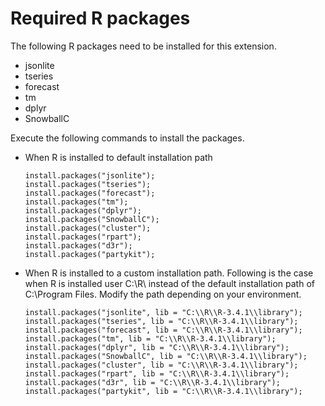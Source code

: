 # Required R packages
The following R packages need to be installed for this extension.

 * jsonlite
 * tseries
 * forecast
 * tm
 * dplyr
 * SnowballC

Execute the following commands to install the packages.

* When R is installed to default installation path

      install.packages("jsonlite");
      install.packages("tseries");
      install.packages("forecast");
      install.packages("tm");
      install.packages("dplyr");
      install.packages("SnowballC");
      install.packages("cluster");
      install.packages("rpart");
      install.packages("d3r");
      install.packages("partykit");

* When R is installed to a custom installation path. Following is the case when R is installed user C:\R\ instead of the default installation path of C:\Program Files\. Modify the path depending on your environment.

      install.packages("jsonlite", lib = "C:\\R\\R-3.4.1\\library");
      install.packages("tseries", lib = "C:\\R\\R-3.4.1\\library");
      install.packages("forecast", lib = "C:\\R\\R-3.4.1\\library");
      install.packages("tm", lib = "C:\\R\\R-3.4.1\\library");
      install.packages("dplyr", lib = "C:\\R\\R-3.4.1\\library");
      install.packages("SnowballC", lib = "C:\\R\\R-3.4.1\\library");
      install.packages("cluster", lib = "C:\\R\\R-3.4.1\\library");
      install.packages("rpart", lib = "C:\\R\\R-3.4.1\\library");
      install.packages("d3r", lib = "C:\\R\\R-3.4.1\\library");
      install.packages("partykit", lib = "C:\\R\\R-3.4.1\\library");
